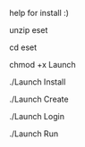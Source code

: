 help for install :)

unzip eset

cd eset

chmod +x Launch

./Launch Install

./Launch Create

./Launch Login

./Launch Run

